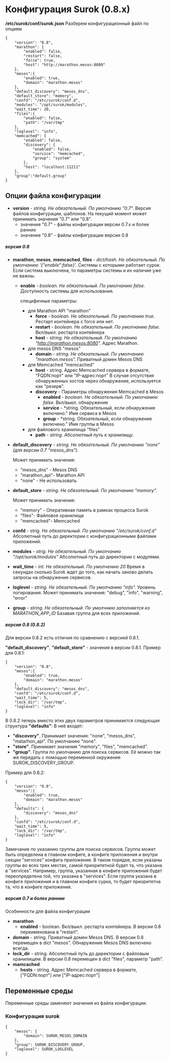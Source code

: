 # Конфигурация Surok (0.8.x)
**/etc/surok/conf/surok.json** Разберем конфигурационный файл по опциям
```
{
    "version": "0.8",
    "marathon": {
        "enabled": false,
        "restart": false,
        "force": true,
        "host": "http://marathon.mesos:8080"
    },
    "mesos":{
        "enabled": true,
        "domain": "marathon.mesos"
    },
    "default_discovery": "mesos_dns",
    "default_store": "memory",
    "confd": "/etc/surok/conf.d",
    "modules": "/opt/surok/modules",
    "wait_time": 20,
    "files":{
        "enabled": false,
        "path": "/var/tmp"
    },
    "loglevel": "info",
    "memcached": {
        "enabled": false,
        "discovery": {
            "enabled": false,
            "service": "memcached",
            "group": "system"
        },
        "host": "localhost:11211"
    },
    "group":"default.group"
}
```
## Опции файла конфигурации
* **version** - *string. Не обязательный. По умолчанию "0.7".*
Версия файлов конфигурации, шаблонов. На текущий момент может принимать значения "0.7" или "0.8".
  * значение "0.7" - файлы конфигурации версии 0.7.х и более ранних
  * значение "0.8" - файлы конфигурации версии 0.8

##### версия 0.8
* **marathon**, **mesos**, **memcached**, **files** - *dict/hash. Не обязательный. По умолчанию '{"enable":false}'.*
Системы с которыми работает сурок. Если система выключена, то параметры системы и их наличие уже не важны.
  * **enable** - *boolean. Не обязательный. По умолчанию false.*
    Доступность системы для использования.

    специфичные параметры:
    * для Marathon API "marathon"
      * **force** - *boolean. Не обязательный. По умолчанию true.*
        Рестарт контейнера с force или нет.
      * **restart** - *boolean. Не обязательный. По умолчанию false.*
        Вкл/выкл. рестарта контейнера
      * **host** - *string. Не обязательный. По умолчанию "http://marathon.mesos:8080".*
        Адрес Marathon.
    * для mesos DNS "mesos"
      * **domain** - *string. Не обязательный. По умолчанию "marathon.mesos".*
        Приватный домен Mesos DNS
    * для Memcached "memcached"
      * **host** - string. Адрес Memcached сервера в формате, "FQDN:порт" или "IP-адрес:порт"
                   В случае отсутствия обнаруженных хостов через обнаружение, используется как "резерв".
      * **discovery** - Параметры обнаружения Memcached в Mesos
        * **enabled** - *boolean. Не обязательный. По умолчанию false.*
           Вкл/выкл. обнаружение
        * **service** - *string. Обязательный, если обнаружение включено."
           Имя сервиса в Mesos
        * **group** - *string. Обязательный, если обнаружение включено."
           Имя группы в Mesos
    * для файлового хранилища "files"
      * **path** - *string. Абсолютный путь к хранилищу.*

* **default_discovery** - *string. Не обязательный. По умолчанию "none"(для версии 0.7 "mesos_dns").*

  Может принимать значения:
  * "mesos_dns" - Mesos DNS
  * "marathon_api"- Marathon API
  * "none" - Не использовать
* **default_store** - *string. Не обязательный. По умолчанию "memory".*

  Может принимать значения:
  * "memory" - Оперативная память в рамках процесса Surok
  * "files"- Файловое хранилище
  * "memcached"- Memcached
* **confd** - *strig. Не обязательный. По умолчанию "/etc/surok/conf.d"*
  Абсолютный путь до директории с конфигурационными файлами приложений.
* **modules** - *strig. Не обязательный. По умолчанию "/opt/surok/modules"*
  Абсолютный путь до директории с модулями.
* **wait_time** - *int. Не обязательный. По умолчению 20*
  Время в секундах сколько Surok ждет до того, как начать заново делать запросы на обнаружение сервисов.
* **loglevel** - *string. Не обязательный. По умолчанию "info".*
  Уровень логирования. Может принимать значения: "debug", "info", "warning", "error"
* **group** - *string. Не обязательный. По умолчнию заполняется из MARATHON_APP_ID*
  Базавая группа для всех приложений.

##### версия 0.8 (0.8.2)
Для версии 0.8.2 есть отличия по сравнению с версией 0.8.1. 

**"default_discovery"**, **"default_store"** - значения в версии 0.8.1.
Пример для 0.8.1:
```
{
    "version": "0.8",
    "mesos":{
        "enabled": true,
        "domain": "marathon.mesos"
    },
    "default_discovery": "mesos_dns",
    "confd": "/etc/surok/conf.d",
    "wait_time": 5,
    "lock_dir": "/var/tmp",
    "loglevel": "info"
}

```

В 0.8.2 теперь вместо этих двух параметров принимается следующая структура **"defaults"**:
В неё входят: 
* **"discovery"**. Принимает значения: "none", "mesos_dns", "matarhon_api". По умолчанию "none".
* **"store"**. Принимает значения "memory", "files", "memcached".
* **"group"**. Группа по умолчанию для поиска сервисов. Её можно так же передать с помощью переменной окружения SUROK_DISCOVERY_GROUP.

Пример для 0.8.2:
```
{
    "version": "0.8",
    "mesos":{
        "enabled": true,
        "domain": "marathon.mesos"
    },
    "defaults": {
        "discovery": "mesos_dns"
    },
    "confd": "/etc/surok/conf.d",
    "wait_time": 5,
    "lock_dir": "/var/tmp",
    "loglevel": "info"
}
```
Замечание по указанию группы для поиска сервисов.
Группа может быть определена в главном конфиге, в конфиге приложения и внутри секции "services" конфига приложения.
В таком порядке, если указаны группы во всех трех местах, самой приоритетной будет та, что указана в "services".
Например, группа, указанная в конфиге приложения будет переопределена той, что указана в "services".
Если группа указана в конфиге приложения и в главном конфиге сурка, то будет приоритетна та, что в конфиге приложения.


##### версия 0.7 и более ранние
Особенности для файла конфигурации
* **marathon**
  * **enabled** - boolean. Вкл/выкл. рестарта контейнера. В версии 0.8 переименована в "restart".
* **domain** - string. Приватный домен Mesos DNS. В версии 0.8 перемещен в dict "mesos".
  Обнаружение Mesos DNS включено всегда.
* **lock_dir** - string. Абсолютный путь до директории с файловым хранилищем.
  В версии 0.8 перемещен в dict "files", параметр "path".
* **mamcached**
  * **hosts** - string. Адрес Memcached сервера в формате, ["FQDN:порт"] или ["IP-адрес:порт"]

## Переменные среды

Переменные среды заменяют значения из файла конфигурации.

### Конфигурация surok
```
{
    "mesos": {
        "domain": SUROK_MESOS_DOMAIN
    },
    "group": SUROK_DISCOVERY_GROUP,
    "loglevel": SUROK_LOGLEVEL
}
```
